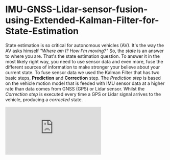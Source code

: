 # IMU-GNSS-Lidar-sensor-fusion-using-Extended-Kalman-Filter-for-State-Estimation

State estimation is so critical for autonomous vehicles (AV). It's the way the AV asks himself *"Where am I? How I'm moving?"* So, the *state* is an answer to where you are. That's the state estimation question. To answer it in the most likely right way, you need to use sensor data and even more, fuse the different sources of information to make stronger your believe about your current state. To fuse sensor data we used the Kalman Filter that has two basic steps, **Prediction** and **Correction** step. The *Prediction step* is based on the vehicle motion model that is feeded with IMU sensor data at a higher rate than data comes from GNSS (GPS) or Lidar sensor. Whilst the *Correction step* is executed every time a GPS or Lidar signal arrives to the vehicle, producing a *corrected* state.

![alt text](https://github.com/diegoavillegasg/IMU-GNSS-Lidar-sensor-fusion-using-Extended-Kalman-Filter-for-State-Estimation/blob/master/screenshots/ekf-sensor-fusion.pdf)
